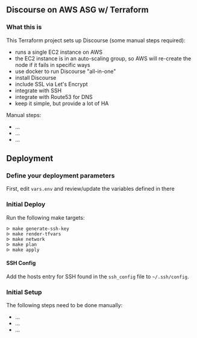 ## Discourse on AWS ASG w/ Terraform

### What this is

This Terraform project sets up Discourse (some manual steps required):

* runs a single EC2 instance on AWS
* the EC2 instance is in an auto-scaling group, so AWS will re-create the node
  if it fails in specific ways
* use docker to run Discourse "all-in-one"
* install Discourse
* include SSL via Let's Encrypt
* integrate with SSH
* integrate with Route53 for DNS
* keep it simple, but provide a lot of HA

Manual steps:

* ...
* ...
* ...


## Deployment

### Define your deployment parameters

First, edit `vars.env` and review/update the variables defined in there

### Initial Deploy

Run the following make targets:

```
ᐅ make generate-ssh-key
ᐅ make render-tfvars
ᐅ make network
ᐅ make plan
ᐅ make apply
```

#### SSH Config

Add the hosts entry for SSH found in the `ssh_config` file to `~/.ssh/config`.

### Initial Setup

The following steps need to be done manually:

* ...
* ...
* ...
